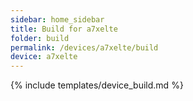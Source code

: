 ```yaml
---
sidebar: home_sidebar
title: Build for a7xelte
folder: build
permalink: /devices/a7xelte/build
device: a7xelte
---
```

{% include templates/device_build.md %}
